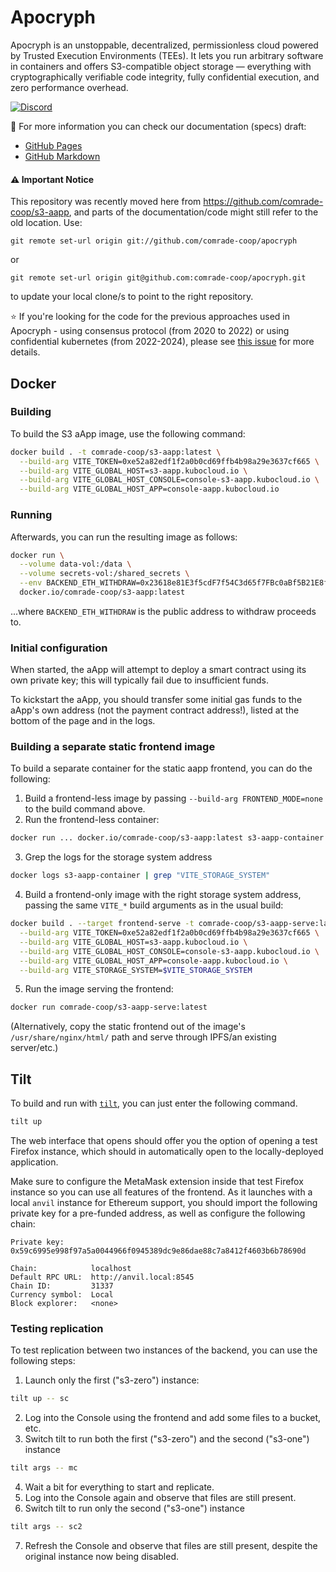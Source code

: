 # Apocryph
Apocryph is an unstoppable, decentralized, permissionless cloud powered by Trusted Execution Environments (TEEs). 
It lets you run arbitrary software in containers and offers S3-compatible object storage — 
everything with cryptographically verifiable code integrity, fully confidential execution, and zero performance overhead.

[![Discord](https://img.shields.io/badge/DISCORD-COMMUNITY-informational?style=for-the-badge&logo=discord)](https://discord.gg/fWwMSZdBF2)

:notebook: For more information you can check our documentation (specs) draft:
- [GitHub Pages](https://comrade-coop.github.io/apocryph)
- [GitHub Markdown](docs/SUMMARY.md)

#### :warning: Important Notice
This repository was recently moved here from https://github.com/comrade-coop/s3-aapp, and parts of the documentation/code might still refer to the old location. Use:
```
git remote set-url origin git://github.com/comrade-coop/apocryph
```
or
```
git remote set-url origin git@github.com:comrade-coop/apocryph.git
```
to update your local clone/s to point to the right repository. 

:star: If you're looking for the code for the previous approaches used in Apocryph - using consensus protocol (from 2020 to 2022) or using confidential kubernetes (from 2022-2024), please see [this issue](https://github.com/comrade-coop/apocryph/issues/14) for more details.

## Docker

### Building

To build the S3 aApp image, use the following command:

```bash
docker build . -t comrade-coop/s3-aapp:latest \
  --build-arg VITE_TOKEN=0xe52a82edf1f2a0b0cd69ffb4b98a29e3637cf665 \
  --build-arg VITE_GLOBAL_HOST=s3-aapp.kubocloud.io \
  --build-arg VITE_GLOBAL_HOST_CONSOLE=console-s3-aapp.kubocloud.io \
  --build-arg VITE_GLOBAL_HOST_APP=console-aapp.kubocloud.io
```

### Running

Afterwards, you can run the resulting image as follows:

```bash
docker run \
  --volume data-vol:/data \
  --volume secrets-vol:/shared_secrets \
  --env BACKEND_ETH_WITHDRAW=0x23618e81E3f5cdF7f54C3d65f7FBc0aBf5B21E8f \
  docker.io/comrade-coop/s3-aapp:latest
```

...where `BACKEND_ETH_WITHDRAW` is the public address to withdraw proceeds to.

### Initial configuration

When started, the aApp will attempt to deploy a smart contract using its own private key; this will typically fail due to insufficient funds.

To kickstart the aApp, you should transfer some initial gas funds to the aApp's own address (not the payment contract address!), listed at the bottom of the page and in the logs.

### Building a separate static frontend image

To build a separate container for the static aapp frontend, you can do the following:

1. Build a frontend-less image by passing `--build-arg FRONTEND_MODE=none` to the build command above.
2. Run the frontend-less container:
  ```bash
  docker run ... docker.io/comrade-coop/s3-aapp:latest s3-aapp-container
  ```
3. Grep the logs for the storage system address 
  ```bash
  docker logs s3-aapp-container | grep "VITE_STORAGE_SYSTEM"
  ```
4. Build a frontend-only image with the right storage system address, passing the same `VITE_*` build arguments as in the usual build:
  ```bash
  docker build . --target frontend-serve -t comrade-coop/s3-aapp-serve:latest \
    --build-arg VITE_TOKEN=0xe52a82edf1f2a0b0cd69ffb4b98a29e3637cf665 \
    --build-arg VITE_GLOBAL_HOST=s3-aapp.kubocloud.io \
    --build-arg VITE_GLOBAL_HOST_CONSOLE=console-s3-aapp.kubocloud.io \
    --build-arg VITE_GLOBAL_HOST_APP=console-aapp.kubocloud.io \
    --build-arg VITE_STORAGE_SYSTEM=$VITE_STORAGE_SYSTEM
  ```
5. Run the image serving the frontend:
  ```bash
  docker run comrade-coop/s3-aapp-serve:latest
  ```
  (Alternatively, copy the static frontend out of the image's `/usr/share/nginx/html/` path and serve through IPFS/an existing server/etc.)


## Tilt

To build and run with [`tilt`](https://tilt.dev/), you can just enter the following command.

```bash
tilt up
```

The web interface that opens should offer you the option of opening a test Firefox instance, which should in automatically open to the locally-deployed application.

Make sure to configure the MetaMask extension inside that test Firefox instance so you can use all features of the frontend. As it launches with a local `anvil` instance for Ethereum support, you should import the following private key for a pre-funded address, as well as configure the following chain:
```
Private key:      0x59c6995e998f97a5a0044966f0945389dc9e86dae88c7a8412f4603b6b78690d

Chain:            localhost
Default RPC URL:  http://anvil.local:8545
Chain ID:         31337
Currency symbol:  Local
Block explorer:   <none>
```

### Testing replication

To test replication between two instances of the backend, you can use the following steps:

1. Launch only the first ("s3-zero") instance:
  ```bash
  tilt up -- sc
  ```
2. Log into the Console using the frontend and add some files to a bucket, etc.
3. Switch tilt to run both the first ("s3-zero") and the second ("s3-one") instance
  ```bash
  tilt args -- mc
  ```
4. Wait a bit for everything to start and replicate.
5. Log into the Console again and observe that files are still present.
6. Switch tilt to run only the second ("s3-one") instance
  ```bash
  tilt args -- sc2
  ```
7. Refresh the Console and observe that files are still present, despite the original instance now being disabled.
